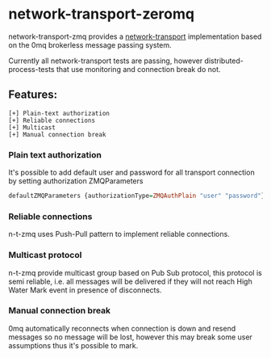 network-transport-zeromq
========================

network-transport-zmq provides a
[network-transport](http://hackage.haskell.org/package/network-transport)
implementation based on the 0mq brokerless message passing system.

Currently all network-transport tests are passing, however
distributed-process-tests that use monitoring and connection break
do not.

Features:
--------

    [+] Plain-text authorization
    [+] Reliable connections
    [+] Multicast
    [+] Manual connection break

### Plain text authorization

It's possible to add default user and password for all transport
connection by setting authorization ZMQParameters
```haskell
defaultZMQParameters {authorizationType=ZMQAuthPlain "user" "password"}
```

### Reliable connections

n-t-zmq uses Push-Pull pattern to implement reliable connections.

### Multicast protocol

n-t-zmq provide multicast group based on Pub Sub protocol, this
protocol is semi reliable, i.e. all messages will be delivered if they
will not reach High Water Mark event in presence of disconnects.

### Manual connection break

0mq automatically reconnects when connection is down and resend
messages so no message will be lost, however this may break some user
assumptions thus it's possible to mark.
